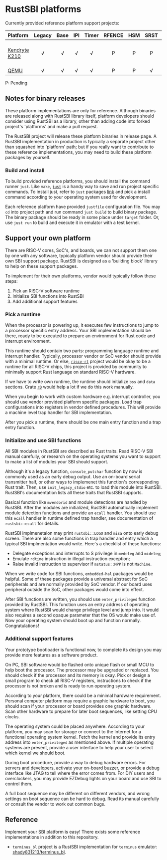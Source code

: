 # RustSBI platforms

Currently provided reference platform support projects:

| Platform | Legacy | Base | IPI | Timer | RFENCE | HSM | SRST | Note |
|:---------|:------:|:----:|:---:|:-----:|:------:|:---:|:----:|:-----|
| [Kendryte K210](./k210) | √ | √ | √ | √ | P | P | P | Privileged spec version: 1.9.1 |
| [QEMU](./qemu)          | √ | √ | √ | √ | P | P | √ | - |

P: Pending

## Notes for binary releases

These platform implementations are only for reference.
Although binaries are released along with RustSBI library itself,
platform developers should consider using RustSBI as a library,
other than adding code into forked project's 'platforms' and make a pull request.

The RustSBI project will release these platform binaries in release page.
A RustSBI implementation in production is typically a separate project other than squashed into 'platform' path;
but if you really want to contribute to these reference implementations, you may need to build these
platform packages by yourself.

### Build and install

To build provided reference platforms, you should install the command runner `just`.
Like `make`, [`just`](https://github.com/casey/just#just) is a handy way to save and run project specific commands.
To install just, refer to `just` packages [link](https://github.com/casey/just#packages) and pick
a install command according to your operating system used for development.

Each reference platform have provided `justfile` configuration file.
You may `cd` into project path and run command `just build` to build binary package.
The binary package should be ready in some place under `target` folder.
Or, use `just run` to build and execute it in emulator with a test kernel.

## Support your own platform

There are RISC-V cores, SoC's, and boards, we can not support them one by one with any software,
typically platform vendor should provide their own SBI support package.
RustSBI is designed as a 'building block' library to help on these support packages.

To implement for their own platforms, vendor would typically follow these steps:

1. Pick an RISC-V software runtime
2. Initialize SBI functions into RustSBI
3. Add additional support features

### Pick a runtime

When the processor is powering up, it executes few instructions to jump to a processor specific entry address.
Your SBI implementation should be there, ready to be executed to prepare an environment for Rust code
and interrupt environment.

This runtime should contain two parts: programming language runtime and interrupt handler.
Typically, processor vendor or SoC vendor should provide with a minimal runtime.
Or else, [`riscv-rt`](https://github.com/rust-embedded/riscv-rt) project would be okay to be a runtime
for all RISC-V chips, this project is provided by community to minimally support Rust language on
standard RISC-V hardware.

If we have to write own runtime, the runtime should initialize `bss` and `data` sections.
Crate [`r0`](https://github.com/rust-embedded/r0) would help a lot if we do this work manually.

When you begin to work with custom hardware e.g. interrupt controller, you should use vendor
provided platform specific packages. Load trap configurations into registers in vendor defined procedures.
This will provide a machine level trap handler for SBI implementation.

After you pick a runtime, there should be one main entry function and a trap entry function.

### Initialize and use SBI functions

All SBI modules in RustSBI are described as Rust traits. Read RISC-V SBI manual carefully,
or research on the operating systems you want to support to make a list of modules your SBI should support.

Although it's a legacy function, `console_putchar` function by now is commonly used as an early debug output.
Use an on-board serial transmitter half, or other ways to implemenet this function's corresponding Rust trait.
Then, use `init_legacy_stdio` etc. to load this module into RustSBI. RustSBI's documentation lists all these
traits that RustSBI supports.

Basical function like `mvendorid` and module detections are handled by RustSBI.
After the modules are initialized, RustSBI automatically implement module detection functions
and provide an `ecall` handler. You should use this `ecall` handler in runtime defined trap handler,
see documentation of `rustsbi::ecall` for details.

RustSBI implmenetaion may print `rustsbi::LOGO` and `misa` onto early debug screen.
There are also some functions in trap handler and entry which a typical SBI implmentation would write.
Here's a checklist of these functions:

- Delegate exceptions and interrupts to S privilege in `medeleg` and `mideleg`;
- Emulate `rdtime` instruction in illegal instruction exception;
- Raise invalid instruction to supervisor if `mstatus::MPP` is not `Machine`.

When we write code for SBI functions, `embedded-hal` packages would be helpful.
Some of these packages provide a universal abstract for SoC peripherals and are normally provided by SoC vendor.
If our board uses peripheral outside the SoC, other packages would come into effect.

After SBI functions are written, you should use `enter_privileged` function provided by RustSBI.
This function uses an entry address of operating system where RustSBI would change privilege level
and jump into. It would also requires a second opaque parameter that the OS would make use of.
Now your operating system should boot up and function normally. Congratulations!

### Additional support features

Your prototype bootloader is functional now, to complete its design you may provide more features
as a software product.

On PC, SBI software would be flashed onto unique flash or small MCU to help boot the processor.
The processor may be upgraded or replaced. You should check if the processor and its memory is okay.
Pick or design a small program to check all RISC-V registers, instructions to check if the processor
is not broken and is ready to run operating system.

According to your platform, there could be a minimal hardware requirement. Personal computer platform
may require a graphic hardware to boot, you should scan if your processor or board provides one graphic
hardware. Scan other hardware to prepare for later boot sequences, like setting CPU clocks.

The operating system could be placed anywhere. According to your platform, you may scan for storage
or connect to the Internet for a functional operating system kernel. Fetch the kernel and provide
its entry address into `enter_privileged` as mentioned above.
If multiple operating systems are present, provide a user interface to help your user to select which
kernel we should boot.

During boot procedure, provide a way to debug hardware errors. For servers and developers,
activate your on-board buzzer, or provide a debug interface like JTAG to tell where the error comes from.
For DIY users and overclockers, you may provide EZDebug lights on your board and use SBI to control them.

A full boot sequence may be different on different vendors, and wrong settings on boot sequence can be
hard to debug. Read its manual carefully or consult the vendor to work out common bugs.

## Reference

Implement your SBI platform is easy! There exists some reference implementations in addition to this repository.

- `terminus_bl` project is a RustSBI implementation for `terminus` emulator: [shady831213/terminus_bl](https://github.com/shady831213/terminus_bl).
